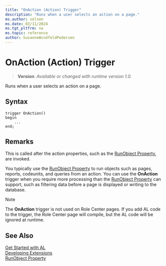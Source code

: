 ```yaml
---
title: "OnAction (Action) Trigger"
description: "Runs when a user selects an action on a page."
ms.author: solsen
ms.date: 03/11/2024
ms.tgt_pltfrm: na
ms.topic: reference
author: SusanneWindfeldPedersen
---
```

[//]: # (START>DO_NOT_EDIT)
[//]: # (IMPORTANT:Do not edit any of the content between here and the END>DO_NOT_EDIT.)
[//]: # (Any modifications should be made in the .xml files in the ModernDev repo.)

# OnAction (Action) Trigger
> **Version**: _Available or changed with runtime version 1.0._

Runs when a user selects an action on a page.


## Syntax
```AL
trigger OnAction()
begin
    ...
end;
```



[//]: # (IMPORTANT: END>DO_NOT_EDIT)

## Remarks

This is called after the action properties, such as the [RunObject Property](../../properties/devenv-runobject-property.md), are invoked.  

You typically use the [RunObject Property](../../properties/devenv-runobject-property.md) to run objects such as pages, reports, codeunits, and queries from an action. You can use the **OnAction** trigger when you require more processing than the [RunObject Property](../../properties/devenv-runobject-property.md) can support, such as filtering data before a page is displayed or writing to the database.  

> [!NOTE]  
> The **OnAction** trigger is not used on Role Center pages. If you add AL code to the trigger, the Role Center page will compile, but the AL code will be ignored at runtime.  

## See Also  
[Get Started with AL](../../devenv-get-started.md)  
[Developing Extensions](../../devenv-dev-overview.md)  
[RunObject Property](../../properties/devenv-runobject-property.md)  
